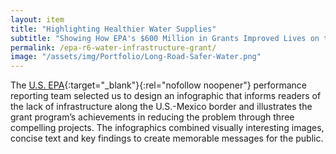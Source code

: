 ```yaml
---
layout: item
title: "Highlighting Healthier Water Supplies"
subtitle: "Showing How EPA's $600 Million in Grants Improved Lives on the U.S.-Mexico Border."
permalink: /epa-r6-water-infrastructure-grant/
image: "/assets/img/Portfolio/Long-Road-Safer-Water.png"
---
```

The [U.S. EPA](https://www.epa.gov/){:target="_blank"}{:rel="nofollow noopener"} performance reporting team selected us to design an infographic that informs readers of the lack of infrastructure along the U.S.-Mexico border and illustrates the grant program’s achievements in reducing the problem through three compelling projects. The infographics combined visually interesting images, concise text and key findings to create memorable messages for the public.
